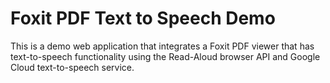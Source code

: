 # Foxit PDF Text to Speech Demo

This is a demo web application that integrates a Foxit PDF viewer that has text-to-speech functionality using the Read-Aloud browser API and Google Cloud text-to-speech service.
